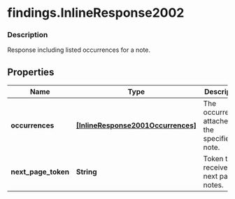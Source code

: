 # findings.InlineResponse2002

### Description

Response including listed occurrences for a note.

## Properties
Name | Type | Description | Notes
------------ | ------------- | ------------- | -------------
**occurrences** | [**[InlineResponse2001Occurrences]**](InlineResponse2001Occurrences.md) | The occurrences attached to the specified note. | [optional] 
**next_page_token** | **String** | Token to receive the next page of notes. | [optional] 

